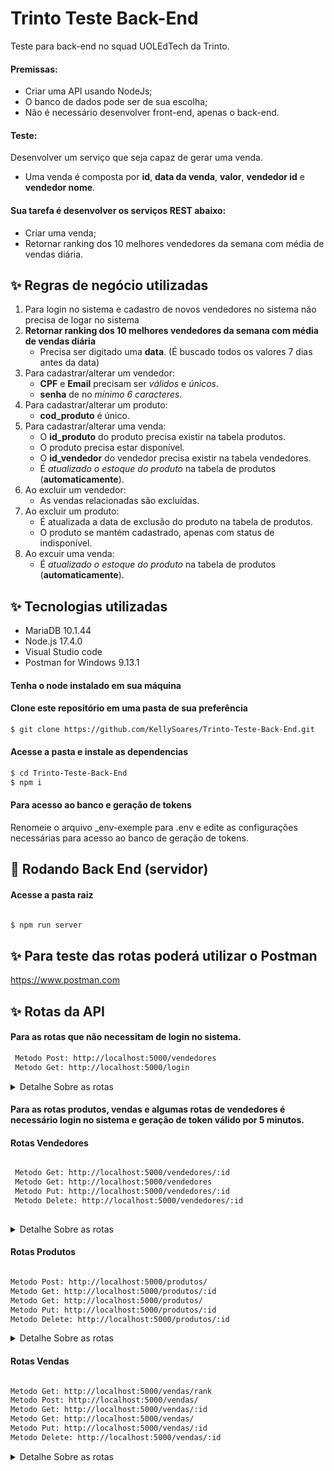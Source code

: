 # Trinto Teste Back-End
Teste para back-end no squad UOLEdTech da Trinto.

#### Premissas:
- Criar uma API usando NodeJs;
- O banco de dados pode ser de sua escolha;
- Não é necessário desenvolver front-end, apenas o back-end.

#### Teste:
Desenvolver um serviço que seja capaz de gerar uma venda.
- Uma venda é composta por **id**, **data da venda**, **valor**, **vendedor id** e **vendedor nome**.

#### Sua tarefa é desenvolver os serviços REST abaixo:
- Criar uma venda;
- Retornar ranking dos 10 melhores vendedores da semana com média de vendas diária.

## ✨ Regras de negócio utilizadas

 1. Para login no sistema e cadastro de novos vendedores no sistema não precisa de logar no sistema
 2. **Retornar ranking dos 10 melhores vendedores da semana com média de vendas diária**
    - Precisa ser digitado uma **data**. (É buscado todos os valores 7 dias antes da data)
 3. Para cadastrar/alterar um vendedor:
    - **CPF** e **Email** precisam ser *válidos* e *únicos*.
    - **senha** de no *mínimo 6 caracteres*.
 4. Para cadastrar/alterar um produto:
    - **cod_produto** é único.
 5. Para cadastrar/alterar uma venda:
    - O **id_produto** do produto precisa existir na tabela produtos.
    - O produto precisa estar disponível.
    - O **id_vendedor** do vendedor precisa existir na tabela vendedores.
    - É *atualizado o estoque do produto* na tabela de produtos (**automaticamente**).
 6. Ao excluir um vendedor:
     - As vendas relacionadas são excluídas.
 7. Ao excluir um produto:
     - É atualizada a data de exclusão do produto na tabela de produtos.
     - O produto se mantém cadastrado, apenas com status de indisponível.
 8. Ao excuir uma venda:
    - É *atualizado o estoque do produto* na tabela de produtos (**automaticamente**).



## ✨ Tecnologias utilizadas

* MariaDB 10.1.44
* Node.js 17.4.0
* Visual Studio code
* Postman for Windows 9.13.1

#### Tenha o node instalado em sua máquina

#### Clone este repositório em uma pasta de sua preferência
```bash
$ git clone https://github.com/KellySoares/Trinto-Teste-Back-End.git

```


#### Acesse a pasta e instale as dependencias
```bash
$ cd Trinto-Teste-Back-End
$ npm i

```

#### Para acesso ao banco e geração de tokens

Renomeie o arquivo _env-exemple para .env e edite as configurações necessárias para acesso ao banco de geração de tokens.



## 🎲 Rodando Back End (servidor)
#### Acesse a pasta raiz
```bash

$ npm run server

```

## ✨ Para teste das rotas poderá utilizar o Postman 

https://www.postman.com

## ✨ Rotas da API

#### Para as rotas que não necessitam de login no sistema.

```bash
 Metodo Post: http://localhost:5000/vendedores
 Metodo Get: http://localhost:5000/login

 ```
 <details><summary> Detalhe Sobre as rotas </summary>
<p>

  #### Cadastro de vendedores
![image](https://user-images.githubusercontent.com/56278384/154096347-15faed9a-4094-4e5f-a2d4-c3abae6ba8e2.png)

  
  #### Login no sistema pelo vendedor
  ![image](https://user-images.githubusercontent.com/56278384/154096468-0465b5d4-9e0e-4203-b6f3-293dc8cd3db4.png)


</details> </p>

 
#### Para as rotas produtos, vendas e algumas rotas de vendedores é necessário login no sistema e geração de token válido por 5 minutos.

#### Rotas Vendedores
```bash

 Metodo Get: http://localhost:5000/vendedores/:id
 Metodo Get: http://localhost:5000/vendedores
 Metodo Put: http://localhost:5000/vendedores/:id
 Metodo Delete: http://localhost:5000/vendedores/:id
 
 ```
  <details><summary> Detalhe Sobre as rotas </summary>
<p>

  #### Busca de vendedor por id

![image](https://user-images.githubusercontent.com/56278384/154097985-6830fa3b-4f4b-4e78-8b2c-81ccf84cf96b.png)

  
  #### Busca de todos os vendedores

  ![image](https://user-images.githubusercontent.com/56278384/154097932-c7995170-698b-4308-b0a5-f29f6c5cddb3.png)


  
  #### Alteração de um vendedor
  
![image](https://user-images.githubusercontent.com/56278384/154097858-4cf32cbc-a1ca-4d41-b3ba-8df30c5af258.png)

  
  #### Exclusão de um vendedor
   
  ![image](https://user-images.githubusercontent.com/56278384/154097903-2fbc6585-4b4c-4e83-842b-b13ffa40d2a4.png)


</details> </p>

 #### Rotas Produtos
 ```bash

 Metodo Post: http://localhost:5000/produtos/
 Metodo Get: http://localhost:5000/produtos/:id
 Metodo Get: http://localhost:5000/produtos/
 Metodo Put: http://localhost:5000/produtos/:id
 Metodo Delete: http://localhost:5000/produtos/:id
 
 ```
   <details><summary> Detalhe Sobre as rotas </summary>
<p>

  
  #### Cadastro de um produto
  
  ![image](https://user-images.githubusercontent.com/56278384/154098578-0afe9b64-7291-4d8d-8474-fd437e4f365d.png)

  
  #### Busca de Produto por id

![image](https://user-images.githubusercontent.com/56278384/154098309-79759eb7-f0dd-43d8-9032-9547c58afc86.png)

  
  #### Busca de todos os Produtos


![image](https://user-images.githubusercontent.com/56278384/154098274-b75f485b-01a8-41b3-9ee5-68ab67f8d429.png)

  
  #### Alteração de um Produto
  
![image](https://user-images.githubusercontent.com/56278384/154098192-1c437b7e-e510-4bf5-96ab-601ce0e25257.png)

  
  #### Exclusão de um Produto
   
![image](https://user-images.githubusercontent.com/56278384/154098233-d139a669-0ea7-4648-ba92-abc93bd84886.png)


</details> </p>

 #### Rotas Vendas
 ```bash
 
 Metodo Get: http://localhost:5000/vendas/rank
 Metodo Post: http://localhost:5000/vendas/
 Metodo Get: http://localhost:5000/vendas/:id
 Metodo Get: http://localhost:5000/vendas/
 Metodo Put: http://localhost:5000/vendas/:id
 Metodo Delete: http://localhost:5000/vendas/:id

 ```

 <details><summary> Detalhe Sobre as rotas </summary>
<p>

  #### Retorna ranking dos 10 melhores vendedores da semana com média de vendas diária.
  
  ![image](https://user-images.githubusercontent.com/56278384/154141139-3f8cc723-69e3-49a4-8dfb-e08d1cb8bd99.png)


  
  #### Cadastro de uma venda
  
![image](https://user-images.githubusercontent.com/56278384/154098808-b9d1f91b-869d-4963-9c5d-a76c42c1a2ca.png)

  
  #### Busca de venda por id

![image](https://user-images.githubusercontent.com/56278384/154098969-86bb7380-1450-4ad7-8cec-c8e5dd11c682.png)

  
  #### Busca de todas as vendas

![image](https://user-images.githubusercontent.com/56278384/154098927-fe98ef10-ffbe-4f53-bcda-1906699cbac4.png)


  
  #### Alteração de uma venda
  
![image](https://user-images.githubusercontent.com/56278384/154099019-4107a934-52d2-42f4-9b1b-5eb63f1bf8f2.png)

  
  #### Exclusão de uma venda
   
![image](https://user-images.githubusercontent.com/56278384/154099044-1c82855b-f499-42a1-bcc4-d758b6632d10.png)


</details> </p>
